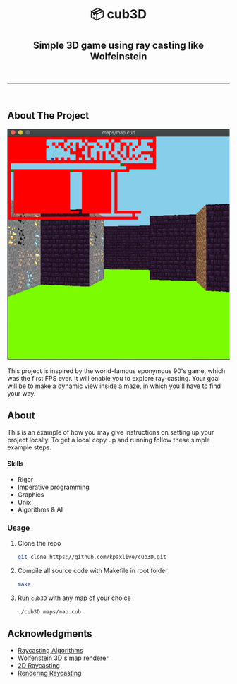 <h1 align="center"> 📦 cub3D  </h1>

<h2 align="center">Simple 3D game using ray casting like Wolfeinstein</h2>
<br>

<hr>

<!-- PROJECT LOGO -->
<br />


<!-- ABOUT THE PROJECT -->
## About The Project

<img src="./example.png" alt="Logo">

This project is inspired by the world-famous eponymous 90's game, which was the first FPS ever. It will enable you to explore ray-casting. Your goal will be to make a dynamic view inside a maze, in which you'll have to find your way. 

<!-- GETTING STARTED -->
## About

This is an example of how you may give instructions on setting up your project locally.
To get a local copy up and running follow these simple example steps.

#### Skills
- Rigor
- Imperative programming
- Graphics
- Unix
- Algorithms & AI

### Usage

1. Clone the repo
   ```sh
   git clone https://github.com/kpaxlive/cub3D.git
   ```
2. Compile all source code with Makefile in root folder
   ```sh
   make
   ```
3. Run `cub3D` with any map of your choice
   ```sh
   ./cub3D maps/map.cub
   ```

<!-- ACKNOWLEDGMENTS -->
## Acknowledgments

* [Raycasting Algorithms](https://youtu.be/ebzlMOw79Yw)
* [Wolfenstein 3D's map renderer](https://youtu.be/eOCQfxRQ2pY)
* [2D Raycasting](https://youtu.be/TOEi6T2mtHo)
* [Rendering Raycasting](https://youtu.be/vYgIKn7iDH8)
